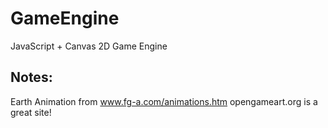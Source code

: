 GameEngine
==========

JavaScript + Canvas 2D Game Engine

Notes:
------
Earth Animation from www.fg-a.com/animations.htm
opengameart.org is a great site!

